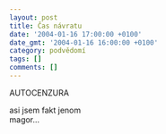 ```yaml
---
layout: post
title: Čas návratu
date: '2004-01-16 17:00:00 +0100'
date_gmt: '2004-01-16 16:00:00 +0100'
category: podvědomí
tags: []
comments: []
---
```


<p>AUTOCENZURA</p>
<p>asi jsem fakt jenom<br>magor...</p>
